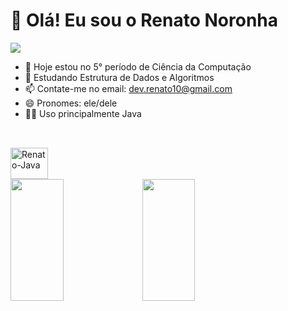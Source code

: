 # 👋 Olá! Eu sou o Renato Noronha
<div>
  <a href="https://www.linkedin.com/in/renatonoronha/" target="_blank"><img src="https://img.shields.io/badge/LinkedIn-0077B5?style=for-the-badge&logo=linkedin&logoColor=white" target="_blank"></a>
</div>



- 👀 Hoje estou no 5° período de Ciência da Computação
- 🌱 Estudando Estrutura de Dados e Algoritmos
- 📫 Contate-me no email: dev.renato10@gmail.com
- 😄 Pronomes: ele/dele
- 👨‍💻 Uso principalmente Java

##

<div style="display: inline_block"><br>
  <img align="center" alt="Renato-Java" height="50" width="60" src="https://cdn.jsdelivr.net/gh/devicons/devicon@latest/icons/java/java-original.svg" />
</div>

<div align="left">
  <img width="41%" height="195px" src="https://github-readme-stats.vercel.app/api/top-langs/?username=renatonoronha&theme=dark&size_weight=0&count_weight=1&layout=compact&bg_color=0d1117#gh-dark-mode-only" />
  <img width="41%" height="195px" src="https://github-readme-stats.vercel.app/api/top-langs/?username=renatonoronha&size_weight=0&count_weight=1&layout=compact#gh-light-mode-only"/>
</div>


